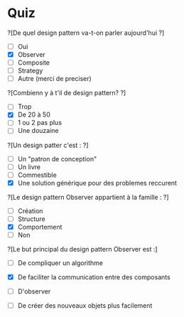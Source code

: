 # Quiz

?[De quel design pattern va-t-on parler aujourd'hui ?]
-[ ] Oui
-[X] Observer
-[ ] Composite
-[ ] Strategy
-[ ] Autre (merci de preciser)

?[Combienn y à t'il de design pattern? ?]
-[ ] Trop
-[X] De 20 à 50
-[ ] 1 ou 2 pas plus
-[ ] Une douzaine

?[Un design patter c'est : ?]
-[ ] Un "patron de conception"
-[ ] Un livre
-[ ] Commestible
-[X] Une solution générique pour des problemes reccurent

?[Le design pattern Observer appartient à la famille : ?]
-[ ] Création
-[ ] Structure
-[x] Comportement
-[ ] Non

?[Le but principal du design pattern Observer est :]
-[ ] De compliquer un algorithme
-[X] De faciliter la communication entre des composants
-[ ] D'observer
-[ ] De créer des nouveaux objets plus facilement




